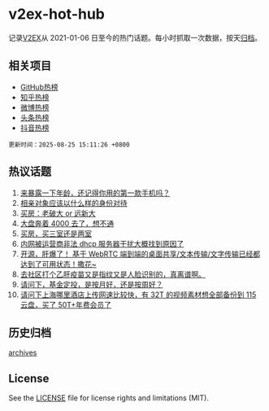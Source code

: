 # v2ex-hot-hub

 记录[V2EX](https://www.v2ex.com/)从 2021-01-06 日至今的热门话题。每小时抓取一次数据，按天[归档](archives)。
 
 ## 相关项目

- [GitHub热榜](https://github.com/snaildev/github-hot-hub)
- [知乎热榜](https://github.com/snaildev/zhihu-hot-hub)
- [微博热榜](https://github.com/snaildev/weibo-hot-hub)
- [头条热榜](https://github.com/snaildev/toutiao-hot-hub)
- [抖音热榜](https://github.com/snaildev/douyin-hot-hub)


 `更新时间：2025-08-25 15:11:26 +0800`

## 热议话题

1. [来暴露一下年龄，还记得你用的第一款手机吗？](https://www.v2ex.com/t/1154705)
1. [相亲对象应该以什么样的身份对待](https://www.v2ex.com/t/1154648)
1. [买房：老破大 or 远新大](https://www.v2ex.com/t/1154658)
1. [大盘奔着 4000 去了，想不通](https://www.v2ex.com/t/1154706)
1. [买房，买三室还是两室](https://www.v2ex.com/t/1154628)
1. [内网被运营商非法 dhcp 服务器干扰大概找到原因了](https://www.v2ex.com/t/1154624)
1. [开源，肝爆了！ 基于 WebRTC 端到端的桌面共享/文本传输/文字传输已经都达到了可用状态！撒花~](https://www.v2ex.com/t/1154676)
1. [去社区打个乙肝疫苗又是指纹又是人脸识别的，真离谱啊。](https://www.v2ex.com/t/1154605)
1. [请问下，基金定投，是按月好，还是按周好？](https://www.v2ex.com/t/1154655)
1. [请问下上海哪里酒店上传网速比较快，有 32T 的视频素材想全部备份到 115 云盘，买了 50T+年费会员了](https://www.v2ex.com/t/1154712)

## 历史归档

[archives](archives)

## License

See the [LICENSE](LICENSE) file for license rights and limitations (MIT).

